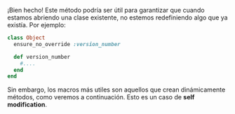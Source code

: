¡Bien hecho! Este método podría ser útil para garantizar que cuando estamos abriendo una clase existente, no estemos redefiniendo algo que ya existía. Por ejemplo:

```ruby
class Object
  ensure_no_override :version_number

  def version_number
    #....
  end
end
```

Sin embargo, los macros más utiles son aquellos que crean dinámicamente métodos, como veremos a continuación. Esto es un caso de **self modification**.